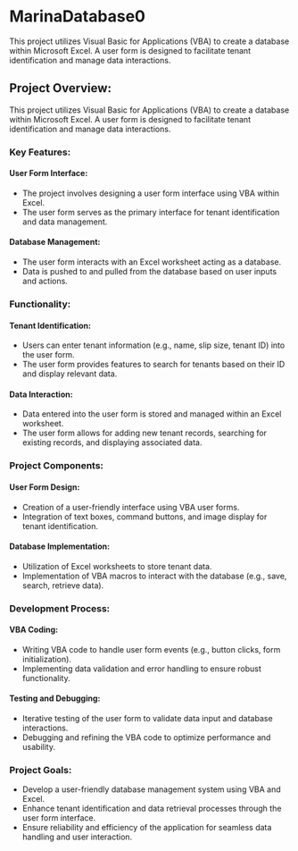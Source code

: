 # MarinaDatabase0

This project utilizes Visual Basic for Applications (VBA) to create a database within Microsoft Excel. A user form is designed to facilitate tenant identification and manage data interactions.

## Project Overview:

This project utilizes Visual Basic for Applications (VBA) to create a database within Microsoft Excel. A user form is designed to facilitate tenant identification and manage data interactions.

### Key Features:

#### User Form Interface:
- The project involves designing a user form interface using VBA within Excel.
- The user form serves as the primary interface for tenant identification and data management.

#### Database Management:
- The user form interacts with an Excel worksheet acting as a database.
- Data is pushed to and pulled from the database based on user inputs and actions.

### Functionality:

#### Tenant Identification:
- Users can enter tenant information (e.g., name, slip size, tenant ID) into the user form.
- The user form provides features to search for tenants based on their ID and display relevant data.

#### Data Interaction:
- Data entered into the user form is stored and managed within an Excel worksheet.
- The user form allows for adding new tenant records, searching for existing records, and displaying associated data.

### Project Components:

#### User Form Design:
- Creation of a user-friendly interface using VBA user forms.
- Integration of text boxes, command buttons, and image display for tenant identification.

#### Database Implementation:
- Utilization of Excel worksheets to store tenant data.
- Implementation of VBA macros to interact with the database (e.g., save, search, retrieve data).

### Development Process:

#### VBA Coding:
- Writing VBA code to handle user form events (e.g., button clicks, form initialization).
- Implementing data validation and error handling to ensure robust functionality.

#### Testing and Debugging:
- Iterative testing of the user form to validate data input and database interactions.
- Debugging and refining the VBA code to optimize performance and usability.

### Project Goals:

- Develop a user-friendly database management system using VBA and Excel.
- Enhance tenant identification and data retrieval processes through the user form interface.
- Ensure reliability and efficiency of the application for seamless data handling and user interaction.

